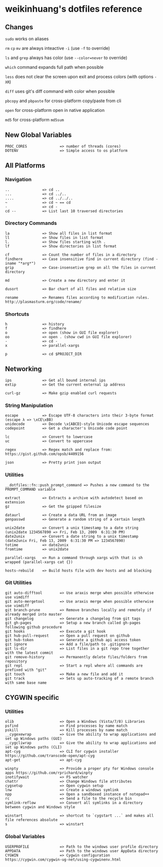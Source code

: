 ﻿
# weikinhuang's dotfiles reference

## Changes

`sudo` works on aliases

`rm` `cp` `mv` are always inteactive `-i` (use `-f` to override)

`ls` and `grep` always has color (use `--color=never` to override)

`which` command expands full path when possible

`less` does not clear the screen upon exit and process colors (with options `-XR`)

`diff` uses git's diff command with color when possible

`pbcopy` and `pbpaste` for cross-platform copy/paste from cli

`open` for cross-platform open in native application

`md5` for cross-platform `md5sum`

## New Global Variables

```text
PROC_CORES               => number of threads (cores)
DOTENV                   => Simple access to os platform
```

## All Platforms

### Navigation

```text
..               => cd ..
...              => cd ../..
....             => cd ../../..
~                => cd ~ == cd
-                => cd -
cd --            => List last 10 traversed directories
```

### Directory Commands

```text
la               => Show all files in list format
ll               => Show files in list format
l.               => Show files starting with .
lf               => Show directories in list format

cf               => Count the number of files in a directory
findhere         => Case insensitive find in current directory (find -iname "*arg*")
grip             => Case-insensetive grep on all the files in current directory

md               => Create a new directory and enter it

dusort           => Bar chart of all files and relative size

rename           => Renames files according to modification rules. http://plasmasturm.org/code/rename/
```

### Shortcuts

```text
h                => history
f                => findhere
o                => open (show in GUI file explorer)
oo               => open . (show cwd in GUI file explorer)
-                => cd -
x                => parallel-xargs

p                => cd $PROJECT_DIR
```

## Networking

```text
ips              => Get all bound internal ips
extip            => Get the current external ip address

curl-gz          => Make gzip enabled curl requests
```

### String Manipulation

```text
escape           => Escape UTF-8 characters into their 3-byte format (escape λ => \xCE\xBB)
unidecode        => Decode \x{ABCD}-style Unicode escape sequences
codepoint        => Get a character's Unicode code point

lc               => Convert to lowercase
uc               => Convert to uppercase

regex            => Regex match and replace from: https://gist.github.com/opsb/4409156

json             => Pretty print json output
```

### Utilities

```text
__dotfiles::fn::push_prompt_command => Pushes a new command to the PROMPT_COMMAND variable

extract          => Extracts a archive with autodetect based on extension
gz               => Get the gzipped filesize

dataurl          => Create a data URL from an image
genpasswd        => Generate a random string of a certain length

unix2date        => Convert a unix timestamp to a date string (unix2date 1234567890 => Fri, Feb 13, 2009  6:31:30 PM)
date2unix        => Convert a date string to a unix timestamp (date2unix Fri, Feb 13, 2009  6:31:30 PM => 1234567890)
totime           => date2unix
fromtime         => unix2date

parallel-xargs   => Run a command through xargs with that is sh wrapped (parallel-xargs cat {})

hosts-rebuild    => Build hosts file with dev hosts and ad blocking
```

### Git Utilities

```text
git auto-difftool        => Use araxis merge when possible otherwise use vimdiff
git auto-mergetool       => Use araxis merge when possible otherwise use vimdiff
git branch-prune         => Remove branches locally and remotely if already merged into master
git changelog            => Generate a changelog from git tags
git gh-pages             => Setup a new branch called gh-pages following github procedure
git hooks                => Execute a git hook
git hub-pull-request     => Open a pull request on github
git hub-token            => Generate a github api access token
git ignore               => Add a file/path to .gitignore
git ls-dir               => List files in a git repo tree together with the latest commit
git remove-history       => Permanently delete files/folders from repository
git repl                 => Start a repl where all commands are prefixed with "git"
git touch                => Make a new file and add it
git track                => Sets up auto-tracking of a remote branch with same base name
```

## CYGWIN specific

### Utilities

```text
olib                     => Open a Windows (Vista/7/8) Libraries
psfind                   => Find processes by name match
pskill                   => Kill processes by name match
__cygexewrap             => Give the ability to wrap applications and set up Windows paths (GUI)
__cygcliwrap             => Give the ability to wrap applications and set up Windows paths (CLI)
apt-cyg                  => CLI for cygwin installer https://github.com/transcode-open/apt-cyg
apt-get                  => apt-cyg

winpty                   => Provide a proper pty for Windows console apps https://github.com/rprichard/winpty
inotifywait              => FS watcher
chattr                   => Change Windows file attributes
cygsetup                 => Open cygwin setup
lnw                      => Create a windows symlink
npp                      => Open a sandboxed instance of notepad++
rc                       => Send a file to the recycle bin
symlink-reflow           => Convert all symlinks in a directory between cygwin and Windows style

winstart                 => shortcut to `cygstart ...` and makes all file references absolute
s                        => winstart
```

### Global Variables

```text
USERPROFILE              => Path to the windows user profile directory
APPDATA                  => Path to the windows user AppData directory
CYGWIN                   => Cygwin configuration https://cygwin.com/cygwin-ug-net/using-cygwinenv.html
```
